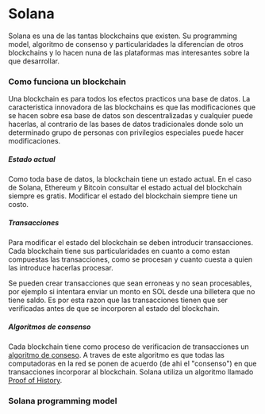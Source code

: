 # Solana

Solana es una de las tantas blockchains que existen. Su programming model, algoritmo de consenso y particularidades la diferencian de otros blockchains y lo hacen nuna de las plataformas mas interesantes sobre la que desarrollar.

### Como funciona un blockchain

Una blockchain es para todos los efectos practicos una base de datos. La caracteristica innovadora de las blockchains es que las modificaciones que se hacen sobre esa base de datos son descentralizadas y cualquier puede hacerlas, al contrario de las bases de datos tradicionales donde solo un determinado grupo de personas con privilegios especiales puede hacer modificaciones.

##### Estado actual

Como toda base de datos, la blockchain tiene un estado actual. En el caso de Solana, Ethereum y Bitcoin consultar el estado actual del blockchain siempre es gratis. Modificar el estado del blockchain siempre tiene un costo.

##### Transacciones

Para modificar el estado del blockchain se deben introducir transacciones. Cada blockchain tiene sus particularidades en cuanto a como estan compuestas las transacciones, como se procesan y cuanto cuesta a quien las introduce hacerlas procesar.

Se pueden crear transacciones que sean erroneas y no sean procesables, por ejemplo si intentara enviar un monto en SOL desde una billetera que no tiene saldo. Es por esta razon que las transacciones tienen que ser verificadas antes de que se incorporen al estado del blockchain.

##### Algoritmos de consenso

Cada blockchain tiene como proceso de verificacion de transacciones un [algoritmo de conseso](https://www.geeksforgeeks.org/consensus-algorithms-in-blockchain/). A traves de este algoritmo es que todas las computadoras en la red se ponen de acuerdo (de ahi el "consenso") en que transacciones incorporar al blockchain. Solana utiliza un algoritmo llamado [Proof of History](https://solana.com/solana-whitepaper.pdf).

### Solana programming model
